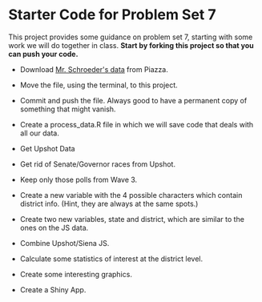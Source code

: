 # Starter Code for Problem Set 7

This project provides some guidance on problem set 7, starting with some work we will do together in class. **Start by forking this project so that you can push your code.**

* Download [Mr. Schroeder's data](https://piazza.com/class/jkjtds7xjxd3jy?cid=350) from Piazza.

* Move the file, using the terminal, to this project.

* Commit and push the file. Always good to have a permanent copy of something that might vanish.

* Create a process_data.R file in which we will save code that deals with all our data.

* Get Upshot Data

* Get rid of Senate/Governor races from Upshot.

* Keep only those polls from Wave 3.

* Create a new variable with the 4 possible characters which contain district info. (Hint, they are always at the same spots.)

* Create two new variables, state and district, which are similar to the ones on the JS data.

* Combine Upshot/Siena JS.

* Calculate some statistics of interest at the district level.

* Create some interesting graphics.

* Create a Shiny App.
